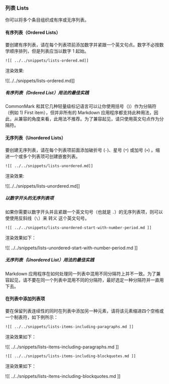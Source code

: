 ### 列表 Lists

你可以将多个条目组织成有序或无序列表。

#### 有序列表（Ordered Lists）

要创建有序列表，请在每个列表项前添加数字并紧跟一个英文句点。数字不必按数学顺序排列，但是列表应当以数字 1 起始。

```
![[ ../../snippets/lists-ordered.md]]
```

渲染效果:

![[../../snippets/lists-ordered.md]]

##### 有序列表（Ordered List）用法的最佳实践

CommonMark 和其它几种轻量级标记语言可以让你使用括号（)）作为分隔符（例如 1) First item），但并非所有的 Markdown 应用程序都支持此种用法，因此，从兼容的角度来看，此用法不推荐。为了兼容起见，请只使用英文句点作为分隔符。

#### 无序列表（Unordered Lists）

要创建无序列表，请在每个列表项前面添加破折号 (`-`)、星号 (`*`) 或加号 (`+`) 。缩进一个或多个列表项可创建嵌套列表。

```
![[ ../../snippets/lists-unordered.md]]
```

渲染效果:

![[../../snippets/lists-unordered.md]]

##### 以数字开头的无序列表项

如果你需要以数字开头并且紧跟一个英文句号（也就是 `.`）的无序列表项，则可以使使用反斜线（`\`）来 转义 这个英文句号。

```
![[ ../../snippets/lists-unordered-start-with-number-period.md ]]
```

渲染效果如下：

![[ ../../snippets/lists-unordered-start-with-number-period.md ]]

##### 无序列表（Unordered List）用法的最佳实践

Markdown 应用程序在如何处理同一列表中混用不同分隔符上并不一致。为了兼容起见，请不要在同一个列表中混用不同的分隔符，最好选定一种分隔符并一直用下去。

#### 在列表中添加列表项

要在保留列表连续性的同时在列表中添加另一种元素，请将该元素缩进四个空格或一个制表符，如下例所示：

```
![[ ../../snippets/lists-items-including-paragraphs.md ]]
```

渲染效果如下：

![[ ../../snippets/lists-items-including-paragraphs.md ]]

```
![[ ../../snippets/lists-items-including-blockquotes.md ]]
```

渲染效果如下：

![[ ../../snippets/lists-items-including-blockquotes.md ]]

